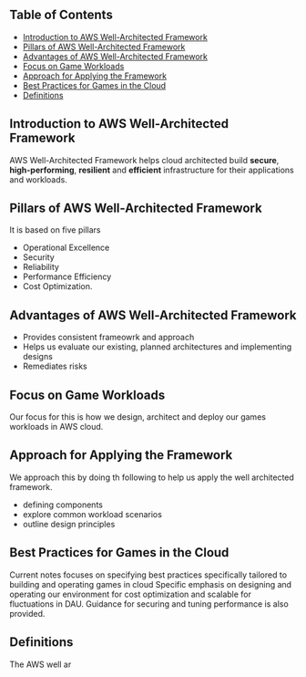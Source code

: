 ## Table of Contents
- [Introduction to AWS Well-Architected Framework](#introduction-to-aws-well-architected-framework)
- [Pillars of AWS Well-Architected Framework](#pillars-of-aws-well-architected-framework)
- [Advantages of AWS Well-Architected Framework](#advantages-of-aws-well-architected-framework)
- [Focus on Game Workloads](#focus-on-game-workloads)
- [Approach for Applying the Framework](#approach-for-applying-the-framework)
- [Best Practices for Games in the Cloud](#best-practices-for-games-in-the-cloud)
- [Definitions](#definitions)

## Introduction to AWS Well-Architected Framework
AWS Well-Architected Framework helps cloud architected build **secure**, **high-performing**, **resilient** and **efficient** infrastructure for their applications and workloads.

## Pillars of AWS Well-Architected Framework
It is based on five pillars
- Operational Excellence
- Security
- Reliability
- Performance Efficiency
- Cost Optimization.

## Advantages of AWS Well-Architected Framework
- Provides consistent frameowrk and approach
- Helps us evaluate our existing, planned architectures and implementing designs
- Remediates risks

## Focus on Game Workloads
Our focus for this is how we design, architect and deploy our games workloads in AWS cloud.

## Approach for Applying the Framework
We approach this by doing th following to help us apply the well architected framework.
- defining components
- explore common workload scenarios
- outline design principles

## Best Practices for Games in the Cloud  
Current notes focuses on specifying best practices specifically tailored to building and operating games in cloud
Specific emphasis on  designing and operating our environment for cost optimization and scalable for fluctuations in DAU.
Guidance for securing and tuning performance is also provided.


## Definitions

The AWS well ar



